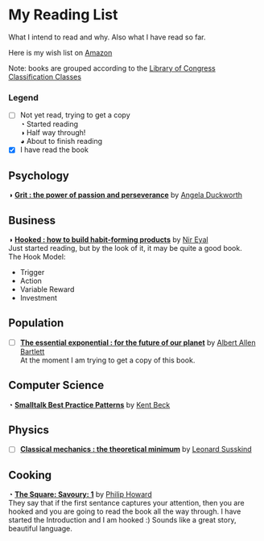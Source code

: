 # My Reading List
What I intend to read and why. Also what I have read so far.

Here is my wish list on [Amazon](https://www.amazon.co.uk/gp/registry/wishlist/1VFF8OABREHT7/ref=cm_wl_create_view)  

Note: books are grouped according to the [Library of Congress Classification Classes](https://en.wikipedia.org/wiki/Library_of_Congress_Classification)  

### Legend
- [ ] Not yet read, trying to get a copy  
◔ Started reading  
◑ Half way through!  
◕ About to finish reading  
- [x] I have read the book

## Psychology
◑ [**Grit : the power of passion and perseverance**](https://www.amazon.co.uk/Grit-Passion-Perseverance-Angela-Duckworth-ebook/dp/B019CGY2ZG/ref=sr_1_2?ie=UTF8&qid=1499850959&sr=8-2&keywords=Grit+%3A+the+power+of+passion+and+perseverance) by [Angela Duckworth](https://en.wikipedia.org/wiki/Angela_Duckworth)

## Business
◑ [**Hooked : how to build habit-forming products**](https://www.amazon.co.uk/Hooked-How-Build-Habit-Forming-Products/dp/0241184835/ref=sr_1_1?ie=UTF8&qid=1500030569&sr=8-1&keywords=9780241184837) by [Nir Eyal](https://en.wikipedia.org/wiki/Nir_Eyal)  
  Just started reading, but by the look of it, it may be quite a good book.  
  The Hook Model: 
  - Trigger
  - Action
  - Variable Reward
  - Investment

## Population
- [ ] [**The essential exponential : for the future of our planet**](https://www.worldcat.org/search?qt=wikipedia&q=isbn%3A0975897306) by [Albert Allen Bartlett](https://en.wikipedia.org/wiki/Albert_Allen_Bartlett)  
At the moment I am trying to get a copy of this book. 

## Computer Science
◔ [**Smalltalk Best Practice Patterns**](https://www.amazon.co.uk/Smalltalk-Best-Practice-Patterns-Kent/dp/013476904X/ref=tmm_pap_swatch_0?_encoding=UTF8&qid=1499933390&sr=8-1) by [Kent Beck](https://en.wikipedia.org/wiki/Kent_Beck)

## Physics
- [ ] [**Classical mechanics : the theoretical minimum**](https://www.amazon.co.uk/Classical-Mechanics-Theoretical-Minimum/dp/0141976225) by [Leonard Susskind](https://en.wikipedia.org/wiki/Leonard_Susskind)

## Cooking
◔ [**The Square: Savoury: 1**](https://www.amazon.co.uk/dp/1906650594/ref=wl_it_dp_o_pC_S_ttl?_encoding=UTF8&colid=1VFF8OABREHT7&coliid=I2IZCGW70LIXFU) by [Philip Howard](http://www.elystanstreet.com/phil-howard/)  
They say that if the first sentance captures your attention, then you are hooked and you are going to read the book all the way through. I have started the Introduction and I am hooked :)  Sounds like a great story, beautiful language. 
